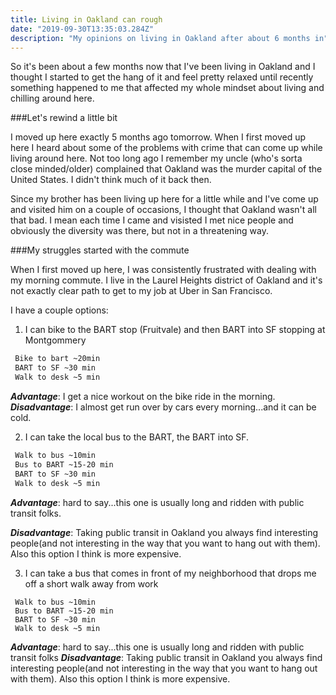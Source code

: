 ```yaml
---
title: Living in Oakland can rough
date: "2019-09-30T13:35:03.284Z"
description: "My opinions on living in Oakland after about 6 months in"
---
```


So it's been about a few months now that I've been living in Oakland and I thought I started to get the hang of it and feel pretty relaxed until recently something happened to me that affected my whole mindset about living and chilling around here.

###Let's rewind a little bit

I moved up here exactly 5 months ago tomorrow. When I first moved up here I heard about some of the problems with crime that can come up while living around here. Not too long ago I remember my uncle (who's sorta close minded/older) complained that Oakland was the murder capital of the United States. I didn't think much of it back then.

Since my brother has been living up here for a little while and I've come up and visited him on a couple of occasions, I thought that Oakland wasn't all that bad. I mean each time I came and visisted I met nice people and obviously the diversity was there, but not in a threatening way.

###My struggles started with the commute

When I first moved up here, I was consistently frustrated with dealing with my morning commute. I live in the Laurel Heights district of Oakland and it's not exactly clear path to get to my job at Uber in San Francisco.

I have a couple options:

1. I can bike to the BART stop (Fruitvale) and then BART into SF stopping at Montgommery

```txt
 Bike to bart ~20min
 BART to SF ~30 min
 Walk to desk ~5 min
```

**_Advantage_**: I get a nice workout on the bike ride in the morning.
**_Disadvantage_**: I almost get run over by cars every morning...and it can be cold.

2. I can take the local bus to the BART, the BART into SF.

```txt
 Walk to bus ~10min
 Bus to BART ~15-20 min
 BART to SF ~30 min
 Walk to desk ~5 min
```

**_Advantage_**: hard to say...this one is usually long and ridden with public transit folks.

**_Disadvantage_**: Taking public transit in Oakland you always find interesting people(and not interesting in the way that you want to hang out with them). Also this option I think is more expensive.

3. I can take a bus that comes in front of my neighborhood that drops me off a short walk away from work

```Txt
 Walk to bus ~10min
 Bus to BART ~15-20 min
 BART to SF ~30 min
 Walk to desk ~5 min
```

**_Advantage_**: hard to say...this one is usually long and ridden with public transit folks
**_Disadvantage_**: Taking public transit in Oakland you always find interesting people(and not interesting in the way that you want to hang out with them). Also this option I think is more expensive.
